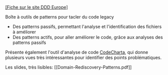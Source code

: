[[Fiche sur le site DDD Europe]](https://2024.dddeurope.com/program/domain-re-discovery-patterns-for-legacy-code/)

Boîte à outils de patterns pour tacler du code legacy
* Des patterns passifs, permettant l'analyse et l'identification des fichiers à améliorer
* Des patterns actifs, pour aller améliorer le code, grâce aux analyses des patterns passifs

Présente également l'outil d'analyse de code [CodeCharta](https://maibornwolff.github.io/codecharta/), qui donne plusieurs vues très intéressantes pour identifier des points problématiques.

Les slides, très lisibles: [[Domain-Rediscovery-Patterns.pdf]]